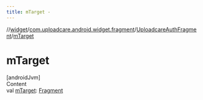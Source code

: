 ```yaml
---
title: mTarget -
---
```

//[widget](../../index.md)/[com.uploadcare.android.widget.fragment](../index.md)/[UploadcareAuthFragment](index.md)/[mTarget](m-target.md)



# mTarget  
[androidJvm]  
Content  
val [mTarget](m-target.md): [Fragment](https://developer.android.com/reference/kotlin/androidx/fragment/app/Fragment.html)  



